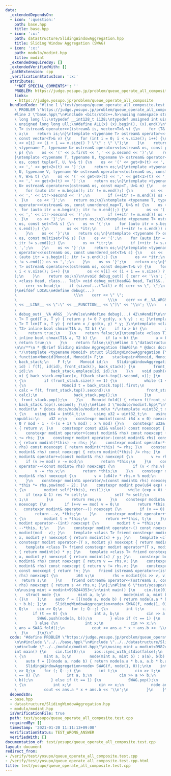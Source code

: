```yaml
---
data:
  _extendedDependsOn:
  - icon: ':question:'
    path: base.hpp
    title: base.hpp
  - icon: ':x:'
    path: datastructure/SlidingWindowAggregation.hpp
    title: Sliding Window Aggregation (SWAG)
  - icon: ':x:'
    path: modulo/modint.hpp
    title: modint
  _extendedRequiredBy: []
  _extendedVerifiedWith: []
  _pathExtension: cpp
  _verificationStatusIcon: ':x:'
  attributes:
    '*NOT_SPECIAL_COMMENTS*': ''
    PROBLEM: https://judge.yosupo.jp/problem/queue_operate_all_composite
    links:
    - https://judge.yosupo.jp/problem/queue_operate_all_composite
  bundledCode: "#line 1 \"test/yosupo/queue_operate_all_composite.test.cpp\"\n#define\
    \ PROBLEM \"https://judge.yosupo.jp/problem/queue_operate_all_composite\"\n\n\
    #line 2 \"base.hpp\"\n#include <bits/stdc++.h>\nusing namespace std;\ntypedef\
    \ long long ll;\ntypedef __int128_t i128;\ntypedef unsigned int uint;\ntypedef\
    \ unsigned long long ull;\n#define ALL(x) (x).begin(), (x).end()\n\ntemplate <typename\
    \ T> istream& operator>>(istream& is, vector<T>& v) {\n    for (T& x : v) is >>\
    \ x;\n    return is;\n}\ntemplate <typename T> ostream& operator<<(ostream& os,\
    \ const vector<T>& v) {\n    for (int i = 0; i < v.size(); i++) {\n        os\
    \ << v[i] << (i + 1 == v.size() ? \"\" : \" \");\n    }\n    return os;\n}\ntemplate\
    \ <typename T, typename U> ostream& operator<<(ostream& os, const pair<T, U>&\
    \ p) {\n    os << '(' << p.first << ',' << p.second << ')';\n    return os;\n\
    }\ntemplate <typename T, typename U, typename V> ostream& operator<<(ostream&\
    \ os, const tuple<T, U, V>& t) {\n    os << '(' << get<0>(t) << ',' << get<1>(t)\
    \ << ',' << get<2>(t) << ')';\n    return os;\n}\ntemplate <typename T, typename\
    \ U, typename V, typename W> ostream& operator<<(ostream& os, const tuple<T, U,\
    \ V, W>& t) {\n    os << '(' << get<0>(t) << ',' << get<1>(t) << ',' << get<2>(t)\
    \ << ',' << get<3>(t) << ')';\n    return os;\n}\ntemplate <typename T, typename\
    \ U> ostream& operator<<(ostream& os, const map<T, U>& m) {\n    os << '{';\n\
    \    for (auto itr = m.begin(); itr != m.end();) {\n        os << '(' << itr->first\
    \ << ',' << itr->second << ')';\n        if (++itr != m.end()) os << ',';\n  \
    \  }\n    os << '}';\n    return os;\n}\ntemplate <typename T, typename U> ostream&\
    \ operator<<(ostream& os, const unordered_map<T, U>& m) {\n    os << '{';\n  \
    \  for (auto itr = m.begin(); itr != m.end();) {\n        os << '(' << itr->first\
    \ << ',' << itr->second << ')';\n        if (++itr != m.end()) os << ',';\n  \
    \  }\n    os << '}';\n    return os;\n}\ntemplate <typename T> ostream& operator<<(ostream&\
    \ os, const set<T>& s) {\n    os << '{';\n    for (auto itr = s.begin(); itr !=\
    \ s.end();) {\n        os << *itr;\n        if (++itr != s.end()) os << ',';\n\
    \    }\n    os << '}';\n    return os;\n}\ntemplate <typename T> ostream& operator<<(ostream&\
    \ os, const multiset<T>& s) {\n    os << '{';\n    for (auto itr = s.begin();\
    \ itr != s.end();) {\n        os << *itr;\n        if (++itr != s.end()) os <<\
    \ ',';\n    }\n    os << '}';\n    return os;\n}\ntemplate <typename T> ostream&\
    \ operator<<(ostream& os, const unordered_set<T>& s) {\n    os << '{';\n    for\
    \ (auto itr = s.begin(); itr != s.end();) {\n        os << *itr;\n        if (++itr\
    \ != s.end()) os << ',';\n    }\n    os << '}';\n    return os;\n}\ntemplate <typename\
    \ T> ostream& operator<<(ostream& os, const deque<T>& v) {\n    for (int i = 0;\
    \ i < v.size(); i++) {\n        os << v[i] << (i + 1 == v.size() ? \"\" : \" \"\
    );\n    }\n    return os;\n}\n\nvoid debug_out() { cerr << '\\n'; }\ntemplate\
    \ <class Head, class... Tail> void debug_out(Head&& head, Tail&&... tail) {\n\
    \    cerr << head;\n    if (sizeof...(Tail) > 0) cerr << \", \";\n    debug_out(move(tail)...);\n\
    }\n#ifdef LOCAL\n#define debug(...)                                          \
    \                         \\\n    cerr << \" \";                             \
    \                                        \\\n    cerr << #__VA_ARGS__ << \" :[\"\
    \ << __LINE__ << \":\" << __FUNCTION__ << \"]\" << '\\n'; \\\n    cerr << \" \"\
    ;                                                                     \\\n   \
    \ debug_out(__VA_ARGS__)\n#else\n#define debug(...) 42\n#endif\n\ntemplate <typename\
    \ T> T gcd(T x, T y) { return y != 0 ? gcd(y, x % y) : x; }\ntemplate <typename\
    \ T> T lcm(T x, T y) { return x / gcd(x, y) * y; }\n\ntemplate <class T1, class\
    \ T2> inline bool chmin(T1& a, T2 b) {\n    if (a > b) {\n        a = b;\n   \
    \     return true;\n    }\n    return false;\n}\ntemplate <class T1, class T2>\
    \ inline bool chmax(T1& a, T2 b) {\n    if (a < b) {\n        a = b;\n       \
    \ return true;\n    }\n    return false;\n}\n#line 3 \"datastructure/SlidingWindowAggregation.hpp\"\
    \n\n/**\n * @brief Sliding Window Aggregation (SWAG)\n * @docs docs/datastructure/SlidingWindowAggregation.md\n\
    \ */\ntemplate <typename Monoid> struct SlidingWindowAggregation {\n    typedef\
    \ function<Monoid(Monoid, Monoid)> F;\n    stack<pair<Monoid, Monoid>> front_stack,\
    \ back_stack;\n    F f;\n    Monoid id;\n    SlidingWindowAggregation(F f, Monoid\
    \ id) : f(f), id(id), front_stack(), back_stack() {\n        front_stack.emplace(id,\
    \ id);\n        back_stack.emplace(id, id);\n    }\n    void push(const Monoid&\
    \ x) { back_stack.emplace(x, f(back_stack.top().second, x)); }\n    void pop()\
    \ {\n        if (front_stack.size() == 1) {\n            while (1 < back_stack.size())\
    \ {\n                Monoid t = back_stack.top().first;\n                Monoid\
    \ calc = f(t, front_stack.top().second);\n                front_stack.emplace(t,\
    \ calc);\n                back_stack.pop();\n            }\n        }\n      \
    \  front_stack.pop();\n    }\n    Monoid fold() { return f(front_stack.top().second,\
    \ back_stack.top().second); }\n};\n#line 3 \"modulo/modint.hpp\"\n\n/**\n * @brief\
    \ modint\n * @docs docs/modulo/modint.md\n */\ntemplate <uint32_t mod> class modint\
    \ {\n    using i64 = int64_t;\n    using u32 = uint32_t;\n    using u64 = uint64_t;\n\
    \npublic:\n    u32 v;\n    constexpr modint(const i64 x = 0) noexcept : v(x <\
    \ 0 ? mod - 1 - (-(x + 1) % mod) : x % mod) {}\n    constexpr u32& value() noexcept\
    \ { return v; }\n    constexpr const u32& value() const noexcept { return v; }\n\
    \    constexpr modint operator+(const modint& rhs) const noexcept { return modint(*this)\
    \ += rhs; }\n    constexpr modint operator-(const modint& rhs) const noexcept\
    \ { return modint(*this) -= rhs; }\n    constexpr modint operator*(const modint&\
    \ rhs) const noexcept { return modint(*this) *= rhs; }\n    constexpr modint operator/(const\
    \ modint& rhs) const noexcept { return modint(*this) /= rhs; }\n    constexpr\
    \ modint& operator+=(const modint& rhs) noexcept {\n        v += rhs.v;\n    \
    \    if (v >= mod) v -= mod;\n        return *this;\n    }\n    constexpr modint&\
    \ operator-=(const modint& rhs) noexcept {\n        if (v < rhs.v) v += mod;\n\
    \        v -= rhs.v;\n        return *this;\n    }\n    constexpr modint& operator*=(const\
    \ modint& rhs) noexcept {\n        v = (u64)v * rhs.v % mod;\n        return *this;\n\
    \    }\n    constexpr modint& operator/=(const modint& rhs) noexcept { return\
    \ *this *= rhs.pow(mod - 2); }\n    constexpr modint pow(u64 exp) const noexcept\
    \ {\n        modint self(*this), res(1);\n        while (exp > 0) {\n        \
    \    if (exp & 1) res *= self;\n            self *= self;\n            exp >>=\
    \ 1;\n        }\n        return res;\n    }\n    constexpr modint& operator++()\
    \ noexcept {\n        if (++v == mod) v = 0;\n        return *this;\n    }\n \
    \   constexpr modint& operator--() noexcept {\n        if (v == 0) v = mod;\n\
    \        return --v, *this;\n    }\n    constexpr modint operator++(int) noexcept\
    \ {\n        modint t = *this;\n        return ++*this, t;\n    }\n    constexpr\
    \ modint operator--(int) noexcept {\n        modint t = *this;\n        return\
    \ --*this, t;\n    }\n    constexpr modint operator-() const noexcept { return\
    \ modint(mod - v); }\n    template <class T> friend constexpr modint operator+(T\
    \ x, modint y) noexcept { return modint(x) + y; }\n    template <class T> friend\
    \ constexpr modint operator-(T x, modint y) noexcept { return modint(x) - y; }\n\
    \    template <class T> friend constexpr modint operator*(T x, modint y) noexcept\
    \ { return modint(x) * y; }\n    template <class T> friend constexpr modint operator/(T\
    \ x, modint y) noexcept { return modint(x) / y; }\n    constexpr bool operator==(const\
    \ modint& rhs) const noexcept { return v == rhs.v; }\n    constexpr bool operator!=(const\
    \ modint& rhs) const noexcept { return v != rhs.v; }\n    constexpr bool operator!()\
    \ const noexcept { return !v; }\n    friend istream& operator>>(istream& s, modint&\
    \ rhs) noexcept {\n        i64 v;\n        rhs = modint{(s >> v, v)};\n      \
    \  return s;\n    }\n    friend ostream& operator<<(ostream& s, const modint&\
    \ rhs) noexcept { return s << rhs.v; }\n};\n#line 6 \"test/yosupo/queue_operate_all_composite.test.cpp\"\
    \n\nusing mint = modint<998244353>;\n\nint main() {\n    cin.tie(0);\n    ios::sync_with_stdio(false);\n\
    \    struct node {\n        mint a, b;\n        node(mint a, mint b) : a(a), b(b)\
    \ {}\n    };\n    auto f = [](node a, node b) { return node(a.a * b.a, a.b * b.a\
    \ + b.b); };\n    SlidingWindowAggregation<node> SWAG(f, node(1, 0));\n\n    int\
    \ Q;\n    cin >> Q;\n    for (; Q--;) {\n        int t;\n        cin >> t;\n \
    \       if (t == 0) {\n            int a, b;\n            cin >> a >> b;\n   \
    \         SWAG.push(node(a, b));\n        } else if (t == 1) {\n            SWAG.pop();\n\
    \        } else {\n            int x;\n            cin >> x;\n            node\
    \ ans = SWAG.fold();\n            cout << ans.a * x + ans.b << '\\n';\n      \
    \  }\n    }\n}\n"
  code: "#define PROBLEM \"https://judge.yosupo.jp/problem/queue_operate_all_composite\"\
    \n\n#include \"../../base.hpp\"\n#include \"../../datastructure/SlidingWindowAggregation.hpp\"\
    \n#include \"../../modulo/modint.hpp\"\n\nusing mint = modint<998244353>;\n\n\
    int main() {\n    cin.tie(0);\n    ios::sync_with_stdio(false);\n    struct node\
    \ {\n        mint a, b;\n        node(mint a, mint b) : a(a), b(b) {}\n    };\n\
    \    auto f = [](node a, node b) { return node(a.a * b.a, a.b * b.a + b.b); };\n\
    \    SlidingWindowAggregation<node> SWAG(f, node(1, 0));\n\n    int Q;\n    cin\
    \ >> Q;\n    for (; Q--;) {\n        int t;\n        cin >> t;\n        if (t\
    \ == 0) {\n            int a, b;\n            cin >> a >> b;\n            SWAG.push(node(a,\
    \ b));\n        } else if (t == 1) {\n            SWAG.pop();\n        } else\
    \ {\n            int x;\n            cin >> x;\n            node ans = SWAG.fold();\n\
    \            cout << ans.a * x + ans.b << '\\n';\n        }\n    }\n}"
  dependsOn:
  - base.hpp
  - datastructure/SlidingWindowAggregation.hpp
  - modulo/modint.hpp
  isVerificationFile: true
  path: test/yosupo/queue_operate_all_composite.test.cpp
  requiredBy: []
  timestamp: '2021-01-20 11:11:13+09:00'
  verificationStatus: TEST_WRONG_ANSWER
  verifiedWith: []
documentation_of: test/yosupo/queue_operate_all_composite.test.cpp
layout: document
redirect_from:
- /verify/test/yosupo/queue_operate_all_composite.test.cpp
- /verify/test/yosupo/queue_operate_all_composite.test.cpp.html
title: test/yosupo/queue_operate_all_composite.test.cpp
---
```

